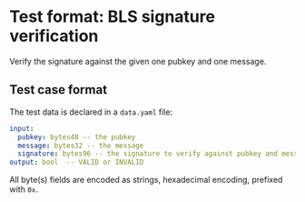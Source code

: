 # Test format: BLS signature verification

Verify the signature against the given one pubkey and one message.

## Test case format

The test data is declared in a `data.yaml` file:

```yaml
input:
  pubkey: bytes48 -- the pubkey
  message: bytes32 -- the message
  signature: bytes96 -- the signature to verify against pubkey and message
output: bool  -- VALID or INVALID
```

All byte(s) fields are encoded as strings, hexadecimal encoding, prefixed with `0x`.
